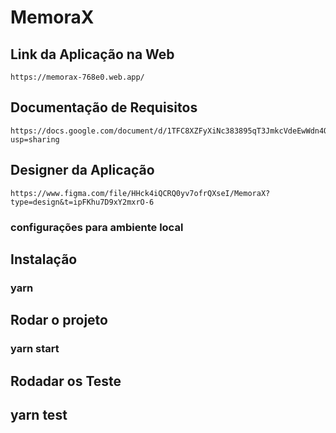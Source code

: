 # MemoraX

## Link da Aplicação na Web

    https://memorax-768e0.web.app/

## Documentação de Requisitos
 
    https://docs.google.com/document/d/1TFC8XZFyXiNc383895qT3JmkcVdeEwWdn4QAtKmFl80/edit?usp=sharing

## Designer da Aplicação

    https://www.figma.com/file/HHck4iQCRQ0yv7ofrQXseI/MemoraX?type=design&t=ipFKhu7D9xY2mxrO-6
    
### configurações para ambiente local
## Instalação
### yarn
## Rodar o projeto
### yarn start
## Rodadar os Teste
## yarn test

